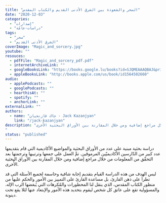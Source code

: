 ```yaml
---
title: "السحر والشعوذة بين الشرق الأدنى القديم والكتاب المقدس"
date: "2020-12-03"
categories:
  - "إصدارات"
  - "دراسات-عامّة"
tags:
  - "سحر"
  - "الشرق الأدنى القديم"
coverImage: "Magic_and_sorcery.jpg"
youtube: ""
resouces:
  - pdfFile: "Magic_and_sorcery_pdf.pdf"
  - internetArchiveLink: ""
  - googleBooksLink: "https://books.google.lu/books?id=SJQMEAAAQBAJ&printsec=frontcover&hl=de&source=gbs_ge_summary_r&cad=0#v=onepage&q&f=false"
  - appleBooksLink: "http://books.apple.com/us/book/id1564502660"
audio:
  - applePodcasts: ""
  - googlePodcasts: ""
  - hearthisAt: ""
  - spotify: ""
  - anchorLink: ""
externalLink: ""
authors:
  - name: "جاك قازنجيان - Jack Kazanjyan"
    link: "/jack-kazanjyan"
description: "دراسة بحثية مبنية على عدد من الأوراق البحثية والمواضيع الأكاديمية التي قام بتقديمها عدد كبير من الدّارسين الأكاديميّين المرموقين. تمَّ العمل على جمعها وترتيبها وترجمتها بعد التحقّق من المعلومات من خلال مراجع إضافية ومن خلال المقارنة بين الأوراق البحثية الأُخرى.
"
status: "published"
---
```


دراسة بحثية مبنية على عدد من الأوراق البحثية والمواضيع الأكاديمية التي قام بتقديمها عدد كبير من الدّارسين الأكاديميّين المرموقين. تمَّ العمل على جمعها وترتيبها وترجمتها بعد التحقّق من المعلومات من خلال مراجع إضافية ومن خلال المقارنة بين الأوراق البحثية الأُخرى.

ليس الهدف من هذه الدراسة القيام بتقديم إجابة شافية وحاسمة لجميع الأسئلة التي قد تطرأ على ذهن القارئ، بل مساعدة القارئ على التمييز بين الأمور والحكم عليها من منظور الكتاب المقدس، الذي ينقل لنا المحظورات والمُكرهات التي يُبغضها الرب الإله. والمسؤولية تقع على عاتق كل شخص ليقوم بتحديد هذه الأمور والإبتعاد عنها لئلا يقع تحت دينونة.
